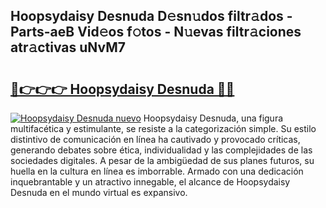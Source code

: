 ## Hoopsydaisy Desnuda D𝚎sn𝚞dos filtr𝚊dos - Parts-aeB Vid𝚎os f𝚘tos - N𝚞evas filtr𝚊ciones atr𝚊ctivas uNvM7

# <h2><a href="http://mb0r09.tromn.icu/?c=Hoopsydaisy+Desnuda">🔗👉👉👉 Hoopsydaisy Desnuda 🔗🔗</a></h2>

[![Hoopsydaisy Desnuda nuevo](https://i.imgur.com/pEAQMta.gif)](http://mb0r09.tromn.icu/?c=Hoopsydaisy+Desnuda)
Hoopsydaisy Desnuda, una figura multifacética y estimulante, se resiste a la categorización simple. Su estilo distintivo de comunicación en línea ha cautivado y provocado críticas, generando debates sobre ética, individualidad y las complejidades de las sociedades digitales. A pesar de la ambigüedad de sus planes futuros, su huella en la cultura en línea es imborrable. Armado con una dedicación inquebrantable y un atractivo innegable, el alcance de Hoopsydaisy Desnuda en el mundo virtual es expansivo.

